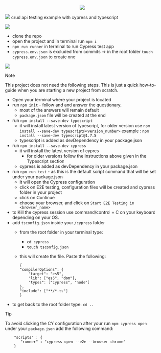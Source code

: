 <p align="center">
  <a href="https://skillicons.dev">
    <img src="https://skillicons.dev/icons?i=typescript,cypress" />
  </a>
</p>

[![](https://img.shields.io/badge/cypress_crud_api-grey?style=for-the-badge)](https://www.cypress.io/)
crud api testing example with cypress and typescript

[![](https://img.shields.io/badge/PROJECT_SETUP-grey?style=for-the-badge)](https://www.cypress.io/)
- clone the repo
- open the project and in terminal run `npm i`
- `npm run runner` in terminal to run Cypress test app
- `cypress.env.json` is excluded from commits -> in the root folder `touch cypress.env.json` to create one


[![](https://img.shields.io/badge/how_to_setup_a_new_cypress_project-grey?style=for-the-badge)](https://www.cypress.io/)

> [!NOTE]  
>This project does not need the following steps. This is just a quick how-to-guide when you are starting a new project from scratch.
- Open your terminal where your project is located
- run `npm init` - follow and and answer the questionary.
    - most of the answers will remain default
    - `package.json` file will be created at the end
- run `npm install --save-dev typescript` 
    - it will install latest version of typescript, for older version use
        `npm install --save-dev typescript@<version_number>`
        example : `npm install --save-dev typescript@1.7.5`
    - typescript is added as devDependency in your package.json
- run `npm install --save-dev cypress`
    - it will install the latest version of cypres
        - for older versions follow the instructions above given in the Typescript section
    - cypress is added as devDependency in your package.json
- run `npm run test` - as this is the default script command that will be set under your package.json
    - it will open the Cypress configuration
    - click on E2E testing, configuration files will be created and cypress folder in your project
    - click on Continue
    - choose your browser, and click on `Start E2E Testing in <browser_name>`
- to Kill the cypress session use command/control + C on your keyboard depending on your OS.
- add `tsconfig.json` inside your `/cypress` folder
    - from the root folder in your terminal type:
        - `cd cypress`
        - `touch tsconfig.json`
    - this will create the file. Paste the following:

        ```
        {
        "compilerOptions": {
            "target": "es5",
            "lib": ["es5", "dom"],
            "types": ["cypress", "node"]
        },
        "include": ["**/*.ts"]
        }
        ```
- to get back to the root folder type: `cd ..`

> [!TIP]
>To avoid clicking the CY configuration after your run `npm cypress open` under your `package.json` add the following command:
   
```
    "scripts" : {
       "runner" : "cypress open --e2e --browser chrome"
    }
```